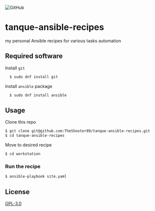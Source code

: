 ![GitHub](https://img.shields.io/github/license/TheShooter89/tanque-ansible-recipes?style=flat-square)

# tanque-ansible-recipes

my personal Ansible recipes for various tasks automation


## Required software

Install `git`

```bash
  $ sudo dnf install git
```

Install `ansible` package

```bash
  $ sudo dnf install ansible
```
    
## Usage

Clone this repo

```bash
$ git clone git@github.com:TheShooter89/tanque-ansible-recipes.git
$ cd tanque-ansible-recipes
```

Move to desired recipe

```bash
$ cd workstation
```
### Run the recipe

```bash
$ ansible-playbook site.yaml
```

## License

[GPL-3.0](https://choosealicense.com/licenses/gpl-3.0/)

